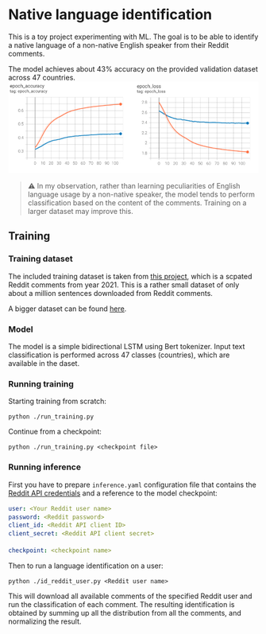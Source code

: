 # Native language identification

This is a toy project experimenting with ML. The goal is to be  able to identify a native language of a non-native English speaker from their Reddit comments.

The model achieves about 43% accuracy on the provided validation dataset across 47 countries.
![accuracy](images/accuracy.png)

> :warning:
> In my observation, rather than learning peculiarities of English language usage by a non-native speaker, the model tends to perform classification based on the content of the comments. Training on a larger dataset may improve this.

## Training
### Training dataset
The included training dataset is taken from [this project](https://github.com/masalha-alaa/native-language-recognition), which is a scpated Reddit comments from year 2021. This is a rather small dataset of only about a million sentences downloaded from Reddit comments.

A bigger dataset can be found [here](http://cl.haifa.ac.il/projects/L2/).

### Model
The model is a simple bidirectional LSTM using Bert tokenizer. Input text classification is performed across 47 classes (countries), which are available in the daset.

### Running training
Starting training from scratch:
```shell
python ./run_training.py
```

Continue from a checkpoint:
```shell
python ./run_training.py <checkpoint file>
```

### Running inference

First you have to prepare `inference.yaml` configuration file that contains the [Reddit API credentials](https://www.reddit.com/wiki/api) and a reference to the model checkpoint:

```yaml
user: <Your Reddit user name>
password: <Reddit password>
client_id: <Reddit API client ID>
client_secret: <Reddit API client secret>

checkpoint: <checkpoint name>
```

Then to run a language identification on a user:

```shell
python ./id_reddit_user.py <Reddit user name>
```

This will download all available comments of the specified Reddit user and run the classification of each comment. The resulting identification is obtained by summing up all the distribution from all the comments, and normalizing the result.
